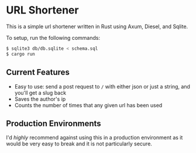 # URL Shortener

This is a simple url shortener written in Rust using Axum, Diesel, and
Sqlite.

To setup, run the following commands:

```sh
$ sqlite3 db/db.sqlite < schema.sql
$ cargo run
```

## Current Features

- Easy to use: send a post request to `/` with either json or just a
  string, and you'll get a slug back
- Saves the author's ip
- Counts the number of times that any given url has been used

## Production Environments

I'd _highly_ recommend against using this in a production environment as
it would be very easy to break and it is not particularly secure.
